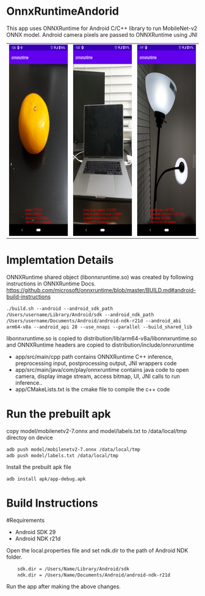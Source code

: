# OnnxRuntimeAndorid

This app uses ONNXRuntime for Android C/C++ library to run MobileNet-v2 ONNX model. Android camera pixels are passed to ONNXRuntime using JNI

  <table>
    <tr>
      <td>
        <img src="https://github.com/Rohithkvsp/OnnxRuntimeAndorid/blob/master/imgs/orange.png" width="300" height="500">
      </td>
      <td>
        <img src="https://github.com/Rohithkvsp/OnnxRuntimeAndorid/blob/master/imgs/laptop.png" width="300" height="500">
      </td>
      <td>
        <img src="https://github.com/Rohithkvsp/OnnxRuntimeAndorid/blob/master/imgs/lamp.png" width="300" height="500">
      </td>
    </tr>
  </table>
 

# Implemtation Details

ONNXRuntime shared object (libonnxruntime.so) was created by following instructions in ONNXRuntime Docs.
https://github.com/microsoft/onnxruntime/blob/master/BUILD.md#android-build-instructions

    ./build.sh --android --android_sdk_path /Users/username/Library/Android/sdk --android_ndk_path /Users/username/Documents/Android/android-ndk-r21d --android_abi arm64-v8a --android_api 28 --use_nnapi --parallel --build_shared_lib


libonnxruntime.so is copied to distribution/lib/arm64-v8a/libonnxruntime.so and ONNXRuntime headers are copied to distribution/include/onnxruntime

 - app/src/main/cpp path contains ONNXRuntime C++ inference, preprocessing input, postprocessing output, JNI wrappers code
 - app/src/main/java/com/play/onnxruntime contains java code to open camera, display image stream, access bitmap, UI, JNI calls to run inference..
 - app/CMakeLists.txt is the cmake file to compile the c++ code

# Run the prebuilt apk 
copy model/mobilenetv2-7.onnx and model/labels.txt to /data/local/tmp directoy on device

    adb push model/mobilenetv2-7.onnx /data/local/tmp
    adb push model/labels.txt /data/local/tmp

Install the prebuilt apk file

    adb install apk/app-debug.apk


# Build Instructions

#Requirements
 - Android SDK 29
 - Android NDK r21d

Open the local.properties file and set ndk.dir to the path of Android NDK folder.

        sdk.dir = /Users/Name/Library/Android/sdk
        ndk.dir = /Users/Name/Documents/Android/android-ndk-r21d

Run the app after making the above changes.

